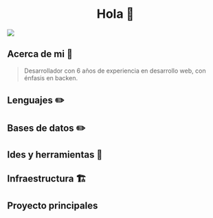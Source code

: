 <h1 align="center">Hola 👋</h1>

<p align="left">
 <img src="https://readme-typing-svg.herokuapp.com/?lines=Bienvenido+a+mi+perfil+de+GitHub!&center=true&width=360&height=30">
</p>

## Acerca de mi :eyes:
> Desarrollador con 6 años de experiencia en desarrollo web, con énfasis en backen. 

## Lenguajes :pencil2:

## Bases de datos :pencil2:

## Ides y herramientas :hammer:

## Infraestructura :building_construction: 


## Proyecto principales
